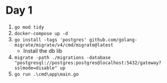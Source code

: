 # Day 1

1. `go mod tidy`
2. `docker-compose up -d`
3. `go install -tags 'postgres' github.com/golang-migrate/migrate/v4/cmd/migrate@latest`
   - Install the db lib
4. `migrate -path ./migrations -database "postgresql://postgres:postgres@localhost:5432/gateway?sslmode=disable" up`
5. `go run .\cmd\app\main.go`

